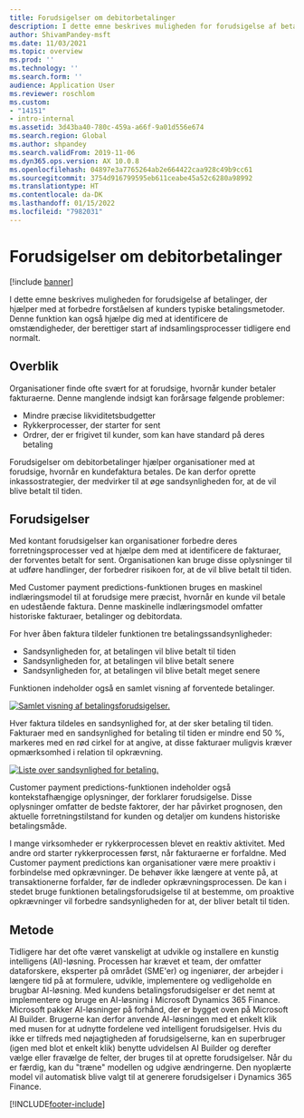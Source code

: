 ```yaml
---
title: Forudsigelser om debitorbetalinger
description: I dette emne beskrives muligheden for forudsigelse af betalinger, der hjælper med at forbedre forståelsen af kunders typiske betalingsmetoder. Denne funktion kan også hjælpe dig med at identificere de omstændigheder, der berettiger start af indsamlingsprocesser tidligere end normalt.
author: ShivamPandey-msft
ms.date: 11/03/2021
ms.topic: overview
ms.prod: ''
ms.technology: ''
ms.search.form: ''
audience: Application User
ms.reviewer: roschlom
ms.custom:
- "14151"
- intro-internal
ms.assetid: 3d43ba40-780c-459a-a66f-9a01d556e674
ms.search.region: Global
ms.author: shpandey
ms.search.validFrom: 2019-11-06
ms.dyn365.ops.version: AX 10.0.8
ms.openlocfilehash: 04897e3a7765264ab2e664422caa928c49b9cc61
ms.sourcegitcommit: 3754d916799595eb611ceabe45a52c6280a98992
ms.translationtype: HT
ms.contentlocale: da-DK
ms.lasthandoff: 01/15/2022
ms.locfileid: "7982031"
---
```

# <a name="customer-payment-predictions"></a>Forudsigelser om debitorbetalinger

[!include [banner](../includes/banner.md)]

I dette emne beskrives muligheden for forudsigelse af betalinger, der hjælper med at forbedre forståelsen af kunders typiske betalingsmetoder. Denne funktion kan også hjælpe dig med at identificere de omstændigheder, der berettiger start af indsamlingsprocesser tidligere end normalt.

## <a name="overview"></a>Overblik

Organisationer finde ofte svært for at forudsige, hvornår kunder betaler fakturaerne. Denne manglende indsigt kan forårsage følgende problemer:

- Mindre præcise likviditetsbudgetter
- Rykkerprocesser, der starter for sent
- Ordrer, der er frigivet til kunder, som kan have standard på deres betaling

Forudsigelser om debitorbetalinger hjælper organisationer med at forudsige, hvornår en kundefaktura betales. De kan derfor oprette inkassostrategier, der medvirker til at øge sandsynligheden for, at de vil blive betalt til tiden.

## <a name="predictions"></a>Forudsigelser

Med kontant forudsigelser kan organisationer forbedre deres forretningsprocesser ved at hjælpe dem med at identificere de fakturaer, der forventes betalt for sent. Organisationen kan bruge disse oplysninger til at udføre handlinger, der forbedrer risikoen for, at de vil blive betalt til tiden.

Med Customer payment predictions-funktionen bruges en maskinel indlæringsmodel til at forudsige mere præcist, hvornår en kunde vil betale en udestående faktura. Denne maskinelle indlæringsmodel omfatter historiske fakturaer, betalinger og debitordata.

For hver åben faktura tildeler funktionen tre betalingssandsynligheder:

- Sandsynligheden for, at betalingen vil blive betalt til tiden
- Sandsynligheden for, at betalingen vil blive betalt senere
- Sandsynligheden for, at betalingen vil blive betalt meget senere

Funktionen indeholder også en samlet visning af forventede betalinger.

[![Samlet visning af betalingsforudsigelser.](./media/graphic-payment-reports.png)](./media/graphic-payment-reports.png)

Hver faktura tildeles en sandsynlighed for, at der sker betaling til tiden. Fakturaer med en sandsynlighed for betaling til tiden er mindre end 50 %, markeres med en rød cirkel for at angive, at disse fakturaer muligvis kræver opmærksomhed i relation til opkrævning.

[![Liste over sandsynlighed for betaling.](./media/customer-pymnt-probability-list.png)](./media/customer-pymnt-probability-list.png)

Customer payment predictions-funktionen indeholder også kontekstafhængige oplysninger, der forklarer forudsigelse. Disse oplysninger omfatter de bedste faktorer, der har påvirket prognosen, den aktuelle forretningstilstand for kunden og detaljer om kundens historiske betalingsmåde.

I mange virksomheder er rykkerprocessen blevet en reaktiv aktivitet. Med andre ord starter rykkerprocessen først, når fakturaerne er forfaldne. Med Customer payment predictions kan organisationer være mere proaktiv i forbindelse med opkrævninger. De behøver ikke længere at vente på, at transaktionerne forfalder, før de indleder opkrævningsprocessen. De kan i stedet bruge funktionen betalingsforudsigelse til at bestemme, om proaktive opkrævninger vil forbedre sandsynligheden for at, der bliver betalt til tiden.

## <a name="methodology"></a>Metode

Tidligere har det ofte været vanskeligt at udvikle og installere en kunstig intelligens (AI)-løsning. Processen har krævet et team, der omfatter dataforskere, eksperter på området (SME'er) og ingeniører, der arbejder i længere tid på at formulere, udvikle, implementere og vedligeholde en brugbar AI-løsning. Med kundens betalingsforudsigelser er det nemt at implementere og bruge en AI-løsning i Microsoft Dynamics 365 Finance. Microsoft pakker AI-løsninger på forhånd, der er bygget oven på Microsoft AI Builder. Brugerne kan derfor anvende AI-løsningen med et enkelt klik med musen for at udnytte fordelene ved intelligent forudsigelser. Hvis du ikke er tilfreds med nøjagtigheden af forudsigelserne, kan en superbruger (igen med blot et enkelt klik) benytte udvidelsen AI Builder og derefter vælge eller fravælge de felter, der bruges til at oprette forudsigelser. Når du er færdig, kan du "træne" modellen og udgive ændringerne. Den nyoplærte model vil automatisk blive valgt til at generere forudsigelser i Dynamics 365 Finance.

[!INCLUDE[footer-include](../../includes/footer-banner.md)]
